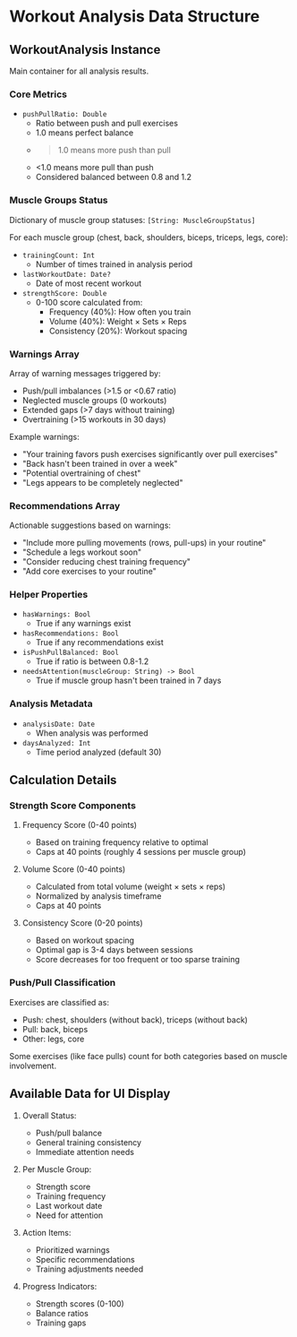 # Workout Analysis Data Structure

## WorkoutAnalysis Instance
Main container for all analysis results.

### Core Metrics
- `pushPullRatio: Double`
  - Ratio between push and pull exercises
  - 1.0 means perfect balance
  - >1.0 means more push than pull
  - <1.0 means more pull than push
  - Considered balanced between 0.8 and 1.2

### Muscle Groups Status
Dictionary of muscle group statuses: `[String: MuscleGroupStatus]`

For each muscle group (chest, back, shoulders, biceps, triceps, legs, core):
- `trainingCount: Int`
  - Number of times trained in analysis period
- `lastWorkoutDate: Date?`
  - Date of most recent workout
- `strengthScore: Double`
  - 0-100 score calculated from:
    - Frequency (40%): How often you train
    - Volume (40%): Weight × Sets × Reps
    - Consistency (20%): Workout spacing

### Warnings Array
Array of warning messages triggered by:
- Push/pull imbalances (>1.5 or <0.67 ratio)
- Neglected muscle groups (0 workouts)
- Extended gaps (>7 days without training)
- Overtraining (>15 workouts in 30 days)

Example warnings:
- "Your training favors push exercises significantly over pull exercises"
- "Back hasn't been trained in over a week"
- "Potential overtraining of chest"
- "Legs appears to be completely neglected"

### Recommendations Array
Actionable suggestions based on warnings:
- "Include more pulling movements (rows, pull-ups) in your routine"
- "Schedule a legs workout soon"
- "Consider reducing chest training frequency"
- "Add core exercises to your routine"

### Helper Properties
- `hasWarnings: Bool`
  - True if any warnings exist
- `hasRecommendations: Bool`
  - True if any recommendations exist
- `isPushPullBalanced: Bool`
  - True if ratio is between 0.8-1.2
- `needsAttention(muscleGroup: String) -> Bool`
  - True if muscle group hasn't been trained in 7 days

### Analysis Metadata
- `analysisDate: Date`
  - When analysis was performed
- `daysAnalyzed: Int`
  - Time period analyzed (default 30)

## Calculation Details

### Strength Score Components
1. Frequency Score (0-40 points)
   - Based on training frequency relative to optimal
   - Caps at 40 points (roughly 4 sessions per muscle group)

2. Volume Score (0-40 points)
   - Calculated from total volume (weight × sets × reps)
   - Normalized by analysis timeframe
   - Caps at 40 points

3. Consistency Score (0-20 points)
   - Based on workout spacing
   - Optimal gap is 3-4 days between sessions
   - Score decreases for too frequent or too sparse training

### Push/Pull Classification
Exercises are classified as:
- Push: chest, shoulders (without back), triceps (without back)
- Pull: back, biceps
- Other: legs, core

Some exercises (like face pulls) count for both categories based on muscle involvement.

## Available Data for UI Display
1. Overall Status:
   - Push/pull balance
   - General training consistency
   - Immediate attention needs

2. Per Muscle Group:
   - Strength score
   - Training frequency
   - Last workout date
   - Need for attention

3. Action Items:
   - Prioritized warnings
   - Specific recommendations
   - Training adjustments needed

4. Progress Indicators:
   - Strength scores (0-100)
   - Balance ratios
   - Training gaps 